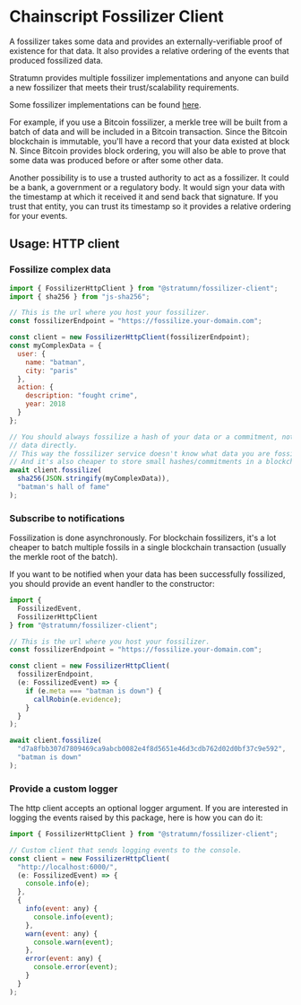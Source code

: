 # Chainscript Fossilizer Client

A fossilizer takes some data and provides an externally-verifiable proof of
existence for that data.
It also provides a relative ordering of the events that produced fossilized
data.

Stratumn provides multiple fossilizer implementations and anyone can build a
new fossilizer that meets their trust/scalability requirements.

Some fossilizer implementations can be found [here](https://github.com/stratumn/go-core).

For example, if you use a Bitcoin fossilizer, a merkle tree will be built from
a batch of data and will be included in a Bitcoin transaction.
Since the Bitcoin blockchain is immutable, you'll have a record that your data
existed at block N.
Since Bitcoin provides block ordering, you will also be able to prove that some
data was produced before or after some other data.

Another possibility is to use a trusted authority to act as a fossilizer.
It could be a bank, a government or a regulatory body.
It would sign your data with the timestamp at which it received it and send
back that signature.
If you trust that entity, you can trust its timestamp so it provides a
relative ordering for your events.

## Usage: HTTP client

### Fossilize complex data

```javascript
import { FossilizerHttpClient } from "@stratumn/fossilizer-client";
import { sha256 } from "js-sha256";

// This is the url where you host your fossilizer.
const fossilizerEndpoint = "https://fossilize.your-domain.com";

const client = new FossilizerHttpClient(fossilizerEndpoint);
const myComplexData = {
  user: {
    name: "batman",
    city: "paris"
  },
  action: {
    description: "fought crime",
    year: 2018
  }
};

// You should always fossilize a hash of your data or a commitment, not the
// data directly.
// This way the fossilizer service doesn't know what data you are fossilizing.
// And it's also cheaper to store small hashes/commitments in a blockchain.
await client.fossilize(
  sha256(JSON.stringify(myComplexData)),
  "batman's hall of fame"
);
```

### Subscribe to notifications

Fossilization is done asynchronously.
For blockchain fossilizers, it's a lot cheaper to batch multiple fossils in a
single blockchain transaction (usually the merkle root of the batch).

If you want to be notified when your data has been successfully fossilized, you
should provide an event handler to the constructor:

```javascript
import {
  FossilizedEvent,
  FossilizerHttpClient
} from "@stratumn/fossilizer-client";

// This is the url where you host your fossilizer.
const fossilizerEndpoint = "https://fossilize.your-domain.com";

const client = new FossilizerHttpClient(
  fossilizerEndpoint,
  (e: FossilizedEvent) => {
    if (e.meta === "batman is down") {
      callRobin(e.evidence);
    }
  }
);

await client.fossilize(
  "d7a8fbb307d7809469ca9abcb0082e4f8d5651e46d3cdb762d02d0bf37c9e592",
  "batman is down"
);
```

### Provide a custom logger

The http client accepts an optional logger argument.
If you are interested in logging the events raised by this package, here is how
you can do it:

```javascript
import { FossilizerHttpClient } from "@stratumn/fossilizer-client";

// Custom client that sends logging events to the console.
const client = new FossilizerHttpClient(
  "http://localhost:6000/",
  (e: FossilizedEvent) => {
    console.info(e);
  },
  {
    info(event: any) {
      console.info(event);
    },
    warn(event: any) {
      console.warn(event);
    },
    error(event: any) {
      console.error(event);
    }
  }
);
```

